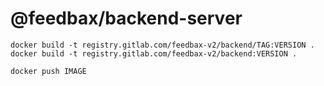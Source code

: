 # @feedbax/backend-server

```
docker build -t registry.gitlab.com/feedbax-v2/backend/TAG:VERSION .
docker build -t registry.gitlab.com/feedbax-v2/backend:VERSION .

docker push IMAGE
```
